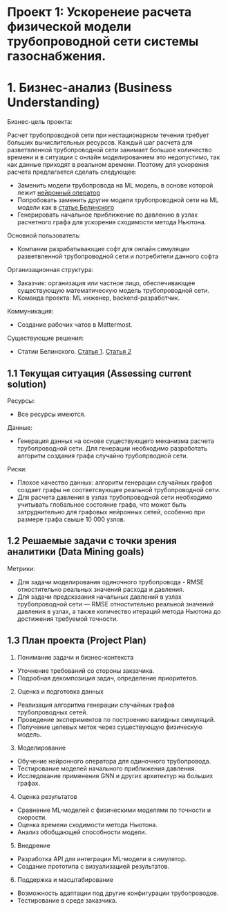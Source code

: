 # Проект 1: Ускоренеие расчета физической модели трубопроводной сети системы газоснабжения.

# 1.  Бизнес-анализ (Business Understanding)

Бизнес-цель проекта:

Расчет трубопроводной сети при нестационарном течении требует больших вычислительных ресурсов. Каждый шаг расчета для разветвленной трубопроводной сети занимает большое количество времени и в ситуации с онлайн моделированием это недопустимо, так как данные приходят в реальном времени. Поэтому для ускорения расчета предлагается сделать следующее:

- Заменить модели трубопровода на ML модель, в основе которой лежит [нейронный оператор](Assets/2108.08481v6.pdf)
- Попробовать заменить другие модели трубопроводной сети на ML модели как в [статье Белинского](Assets/elibrary_80339507_30567452.pdf)
- Генерировать начальное приближение по давлению в узлах расчетного графа для ускорения сходимости метода Ньютона.


Основной пользователь:
- Компании разрабатывающие софт для онлайн симуляции разветвленной трубопроводной сети и потребители данного софта


Организационная структура:
- Заказчик: организация или частное лицо, обеспечивающее существующую математическую модель трубопроводной сети.
- Команда проекта: ML инженер, backend-разработчик.

Коммуникация:
- Создание рабочих чатов в Mattermost.

Существующие решения:
- Статии Белинского. [Статья 1](Assets/elibrary_67327486_67384011.pdf). [Статья 2](Assets/elibrary_80339507_30567452.pdf)



## 1.1 Текущая ситуация (Assessing current solution)

Ресурсы:
- Все ресурсы имеются.

Данные:
- Генерация данных на основе существующего механизма расчета трубопроводной сети. Для генерации необходимо разработать алгоритм создания графа случайно трубопрводной сети.


Риски:
- Плохое качество данных: алгоритм генерации случайных графов создает графы не соответсвующее реальной трубопроводной сети.
- Для расчета давления в узлах трубопроводной сети необходимо учитывать глобальное состояние графа, что может быть затруднительно для графовых нейронных сетей, особенно при размере графа свыше 10 000 узлов.


## 1.2 Решаемые задачи с точки зрения аналитики (Data Mining goals)

Метрики:

- Для задачи моделирования одиночного трубопровода - RMSE отностительно реальных значений расхода и давления.
- Для задачи предсказания начальных давлений в узлах трубопроводной сети — RMSE отностительно реальной значений давления в узлах, а также количество итераций метода Ньютона до достижения требуемой точности.


## 1.3 План проекта (Project Plan)
1.	Понимание задачи и бизнес-контекста
- Уточнение требований со стороны заказчика.
- Подробная декомпозиция задач, определение приоритетов.
2.	Оценка и подготовка данных
- Реализация алгоритма генерации случайных графов трубопроводных сетей.
- Проведение экспериментов по построению валидных симуляций.
- Получение целевых меток через существующую физическую модель.
3.	Моделирование
- Обучение нейронного оператора для одиночного трубопровода.
- Тестирование моделей начального приближения давления.
- Исследование применения GNN и других архитектур на больших графах.
4.	Оценка результатов
- Сравнение ML-моделей с физическими моделями по точности и скорости.
- Оценка времени сходимости метода Ньютона.
- Анализ обобщающей способности модели.
5.	Внедрение
- Разработка API для интеграции ML-модели в симулятор.
- Создание прототипа с визуализацией результатов.
6.	Поддержка и масштабирование
- Возможность адаптации под другие конфигурации трубопроводов.
- Тестирование в среде заказчика.

